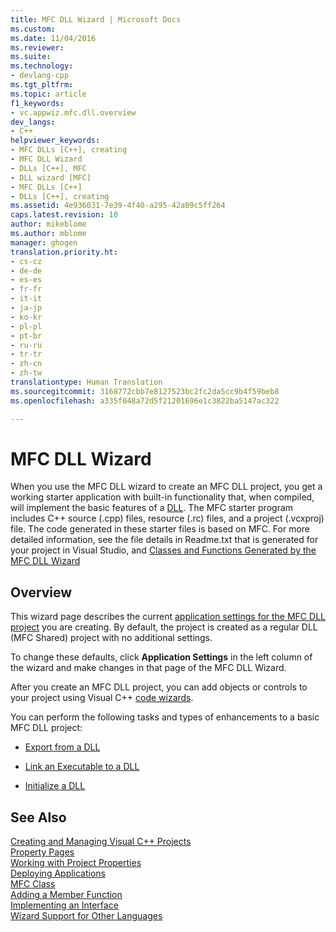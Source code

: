 ```yaml
---
title: MFC DLL Wizard | Microsoft Docs
ms.custom: 
ms.date: 11/04/2016
ms.reviewer: 
ms.suite: 
ms.technology:
- devlang-cpp
ms.tgt_pltfrm: 
ms.topic: article
f1_keywords:
- vc.appwiz.mfc.dll.overview
dev_langs:
- C++
helpviewer_keywords:
- MFC DLLs [C++], creating
- MFC DLL Wizard
- DLLs [C++], MFC
- DLL wizard [MFC]
- MFC DLLs [C++]
- DLLs [C++], creating
ms.assetid: 4e936031-7e39-4f40-a295-42a09c5ff264
caps.latest.revision: 10
author: mikeblome
ms.author: mblome
manager: ghogen
translation.priority.ht:
- cs-cz
- de-de
- es-es
- fr-fr
- it-it
- ja-jp
- ko-kr
- pl-pl
- pt-br
- ru-ru
- tr-tr
- zh-cn
- zh-tw
translationtype: Human Translation
ms.sourcegitcommit: 3168772cbb7e8127523bc2fc2da5cc9b4f59beb8
ms.openlocfilehash: a335f048a72d5f21201696e1c3822ba5147ac322

---
```

# MFC DLL Wizard
When you use the MFC DLL wizard to create an MFC DLL project, you get a working starter application with built-in functionality that, when compiled, will implement the basic features of a [DLL](../../build/dlls-in-visual-cpp.md). The MFC starter program includes C++ source (.cpp) files, resource (.rc) files, and a project (.vcxproj) file. The code generated in these starter files is based on MFC. For more detailed information, see the file details in Readme.txt that is generated for your project in Visual Studio, and [Classes and Functions Generated by the MFC DLL Wizard](../../mfc/reference/classes-and-functions-generated-by-the-mfc-dll-wizard.md)  
  
## Overview  
 This wizard page describes the current [application settings for the MFC DLL project](../../mfc/reference/application-settings-mfc-dll-wizard.md) you are creating. By default, the project is created as a regular DLL (MFC Shared) project with no additional settings.  
  
 To change these defaults, click **Application Settings** in the left column of the wizard and make changes in that page of the MFC DLL Wizard.  
  
 After you create an MFC DLL project, you can add objects or controls to your project using Visual C++ [code wizards](../../ide/adding-functionality-with-code-wizards-cpp.md).  
  
 You can perform the following tasks and types of enhancements to a basic MFC DLL project:  
  
-   [Export from a DLL](../../build/exporting-from-a-dll.md)  
  
-   [Link an Executable to a DLL](../../build/linking-an-executable-to-a-dll.md)  
  
-   [Initialize a DLL](../../build/initializing-a-dll.md)  
  
## See Also  
 [Creating and Managing Visual C++ Projects](../../ide/creating-and-managing-visual-cpp-projects.md)   
 [Property Pages](../../ide/property-pages-visual-cpp.md)   
 [Working with Project Properties](../../ide/working-with-project-properties.md)   
 [Deploying Applications](http://msdn.microsoft.com/en-us/4ff8881d-0daf-47e7-bfe7-774c625031b4)   
 [MFC Class](../../mfc/reference/adding-an-mfc-class.md)   
 [Adding a Member Function](../../ide/adding-a-member-function-visual-cpp.md)   
 [Implementing an Interface](../../ide/implementing-an-interface-visual-cpp.md)   
 [Wizard Support for Other Languages](../../ide/wizard-support-for-other-languages.md)




<!--HONumber=Jan17_HO1-->


